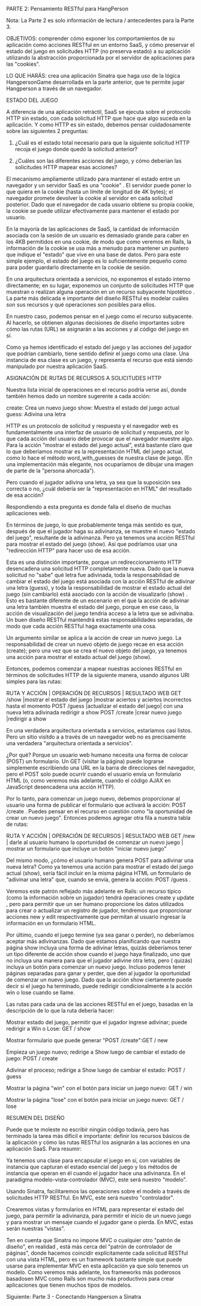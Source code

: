 PARTE 2: Pensamiento RESTful para HangPerson

Nota: La Parte 2 es solo información de lectura / antecedentes para la Parte 3.

OBJETIVOS: comprender cómo exponer los comportamientos de su aplicación como acciones RESTful en un entorno SaaS, y cómo preservar el estado del juego en solicitudes HTTP (no preserva estado) a su aplicación utilizando la abstracción proporcionada por el servidor de aplicaciones para las "cookies".

LO QUE HARÁS: crea una aplicación Sinatra que haga uso de la lógica HangpersonGame desarrollada en la parte anterior, que te permite jugar Hangperson a través de un navegador.

ESTADO DEL JUEGO

A diferencia de una aplicación retráctil, SaaS se ejecuta sobre el protocolo HTTP sin estado, con cada solicitud HTTP que hace que algo suceda en la aplicación. Y como HTTP es sin estado, debemos pensar cuidadosamente sobre las siguientes 2 preguntas:

1. ¿Cuál es el estado total necesario para que la siguiente solicitud HTTP recoja el juego donde quedó la solicitud anterior?

2. ¿Cuáles son las diferentes acciones del juego, y cómo deberían las solicitudes HTTP mapear esas acciones?

El mecanismo ampliamente utilizado para mantener el estado entre un navegador y un servidor SaaS es una "cookie" . El servidor puede poner lo que quiera en la cookie (hasta un límite de longitud de 4K bytes); el navegador promete devolver la cookie al servidor en cada solicitud posterior. Dado que el navegador de cada usuario obtiene su propia cookie, la cookie se puede utilizar efectivamente para mantener el estado por usuario.

En la mayoría de las aplicaciones de SaaS, la cantidad de información asociada con la sesión de un usuario es demasiado grande para caber en los 4KB permitidos en una cookie, de modo que como veremos en Rails, la información de la cookie se usa más a menudo para mantener un puntero que indique el "estado" que vive en una base de datos. Pero para este simple ejemplo, el estado del juego es lo suficientemente pequeño como para poder guardarlo directamente en la cookie de sesión.



En una arquitectura orientada a servicios, no exponemos el estado interno directamente; en su lugar, exponemos un conjunto de solicitudes HTTP que muestran o realizan alguna operación en un recurso subyacente hipotético . La parte más delicada e importante del diseño RESTful es modelar cuáles son sus recursos y qué operaciones son posibles para ellos.

En nuestro caso, podemos pensar en el juego como el recurso subyacente. Al hacerlo, se obtienen algunas decisiones de diseño importantes sobre cómo las rutas (URL) se asignarán a las acciones y al código del juego en sí.

Como ya hemos identificado el estado del juego y las acciones del jugador que podrían cambiarlo, tiene sentido definir el juego como una clase. Una instancia de esa clase es un juego, y representa el recurso que está siendo manipulado por nuestra aplicación SaaS.

ASIGNACIÓN DE RUTAS DE RECURSOS A SOLICITUDES HTTP

Nuestra lista inicial de operaciones en el recurso podría verse así, donde también hemos dado un nombre sugerente a cada acción:

create: Crea un nuevo juego
show: Muestra el estado del juego actual
guess: Adivina una letra



HTTP es un protocolo de solicitud y respuesta y el navegador web es fundamentalmente una interfaz de usuario de solicitud y respuesta, por lo que cada acción del usuario debe provocar que el navegador muestre algo. Para la acción "mostrar el estado del juego actual", está bastante claro que lo que deberíamos mostrar es la representación HTML del juego actual, como lo hace el método word_with_guesses  de nuestra clase de juego. (En una implementación más elegante, nos ocuparíamos de dibujar una imagen de parte de la "persona ahorcada").

Pero cuando el jugador adivina una letra, ya sea que la suposición sea correcta o no, ¿cuál debería ser la "representación en HTML" del resultado de esa acción?

Respondiendo a esta pregunta es donde falla el diseño de muchas aplicaciones web.

En términos de juego, lo que probablemente tenga más sentido es que, después de que el jugador haga su adivinanza, se muestre el nuevo "estado del juego", resultante de la adivinanza. Pero ya tenemos una acción RESTful para mostrar el estado del juego (show). Así que podríamos usar una "redirección HTTP" para hacer uso de esa acción.

Esta es una distinción importante, porque un redireccionamiento HTTP desencadena una solicitud HTTP completamente nueva. Dado que la nueva solicitud no "sabe" qué letra fue adivinada, toda la responsabilidad de cambiar el estado del juego está asociada con la acción RESTful de adivinar una letra (guess), y toda la responsabilidad de mostrar el estado actual del juego (sin cambiarlo) está asociado con la acción de visualizarlo (show) . Esto es bastante diferente de un escenario en el que la acción de adivinar una letra también muestra el estado del juego, porque en ese caso, la acción de visualización del juego tendría acceso a la letra que se adivinaba. Un buen diseño RESTful mantendrá estas responsabilidades separadas, de modo que cada acción RESTful haga exactamente una cosa.

Un argumento similar se aplica a la acción de crear un nuevo juego. La responsabilidad de crear un nuevo objeto de juego recae en esa acción (create); pero una vez que se crea el nuevo objeto del juego, ya tenemos una acción para mostrar el estado actual del juego (show).

Entonces, podemos comenzar a mapear nuestras acciones RESTful en términos de solicitudes HTTP de la siguiente manera, usando algunos URI simples para las rutas:

RUTA Y ACCIÓN	| OPERACIÓN DE RECURSOS	       | RESULTADO WEB
GET /show	    |mostrar el estado del juego	 |mostrar aciertos y aciertos incorrectos hasta el momento
POST /guess	  |actualizar el estado del juego| con una nueva letra adivinada	redirigir a show
POST /create	|crear nuevo juego	           |redirigir a show

En una verdadera arquitectura orientada a servicios, estaríamos casi listos. Pero un sitio visitdo a a través de un navegador web no es precisamente una verdadera "arquitectura orientada a servicios".

¿Por qué? Porque un usuario web humano necesita una forma de colocar (POST) un formulario. Un GET (visitar la página) puede lograrse simplemente escribiendo una URL en la barra de direcciones del navegador, pero el POST solo puede ocurrir cuando el usuario envía un formulario HTML (o, como veremos más adelante, cuando el código AJAX en JavaScript desencadena una acción HTTP).

Por lo tanto, para comenzar un juego nuevo, debemos proporcionar al usuario una forma de publicar el formulario que activará la acción: POST /create . Puedes pensar en el recurso en cuestión como "la oportunidad de crear un nuevo juego". Entonces podemos agregar otra fila a nuestra tabla de rutas:

RUTA Y ACCIÓN	| OPERACIÓN DE RECURSOS	       | RESULTADO WEB
GET /new      |	darle al usuario humano la oportunidad de comenzar un nuevo juego	| mostrar un formulario que incluye un botón "iniciar nuevo juego"

Del mismo modo, ¿cómo  el usuario humano genera POST para adivinar una nueva letra? Como ya tenemos una acción para mostrar el estado del juego actual (show), sería fácil incluir en la misma página HTML un formulario de "adivinar una letra" que, cuando se envía, genera la acción: POST /guess .

Veremos este patrón reflejado más adelante en Rails: un recurso típico (como la información sobre un jugador) tendrá operaciones create y update , pero para permitir que un ser humano proporcione los datos utilizados para crear o actualizar un registro de jugador, tendremos que proporcionar acciones new y edit  respectivamente que permitan al usuario ingresar la información en un formulario HTML.



Por último, cuando el juego termine (ya sea ganar o perder), no deberíamos aceptar más adivinanzas. Dado que estamos planificando que nuestra página show  incluya una forma de adivinar letras, quizás deberíamos tener un tipo diferente de acción show  cuando el juego haya finalizado, uno que no incluya una manera para que el jugador adivine otra letra, pero ( quizás) incluya un botón para comenzar un nuevo juego. Incluso podemos tener páginas separadas para ganar y perder, que den al jugador la oportunidad de comenzar un nuevo juego. Dado que la acción show  ciertamente puede decir si el juego ha terminado, puede redirigir condicionalmente a la acción win o lose cuando se llame.

Las rutas para cada una de las acciones RESTful en el juego, basadas en la descripción de lo que la ruta debería hacer:


Mostrar estado del juego, permitir que el jugador ingrese adivinar; puede redirigir a Win o Lose:	GET / show

Mostrar formulario que puede generar "POST /create":GET / new

Empieza un juego nuevo; redirige a Show luego de cambiar el estado de juego:	POST / create

Adivinar el proceso; redirige a Show luego de cambiar el estado:	POST / guess

Mostrar la página "win" con el botón para iniciar un juego nuevo:	GET / win

Mostrar la página "lose" con el botón para iniciar un juego nuevo:	GET / lose

RESUMEN DEL DISEÑO

Puede que te moleste no escribir ningún código todavía, pero has terminado la tarea más difícil e importante: definir los recursos básicos de la aplicación y cómo las rutas RESTful los asignarán a las acciones en una aplicación SaaS. Para resumir:

Ya tenemos una clase para encapsular el juego en sí, con variables de instancia que capturan el estado esencial del juego y los métodos de instancia que operan en él cuando el jugador hace una adivinanza. En el paradigma modelo-vista-controlador (MVC), este será  nuestro "modelo".

Usando Sinatra, facilitaremos las  operaciones sobre el modelo a través de solicitudes HTTP RESTful. En MVC, este será nuestro "controlador".

Crearemos vistas y formularios en HTML para representar el estado del juego, para permitir la adivinanza, para permitir el inicio de un nuevo juego y para mostrar un mensaje cuando el jugador gane o pierda. En MVC, estas serán nuestras "vistas".

Ten en cuenta que Sinatra no impone MVC o cualquier otro "patrón de diseño", en realidad , está más cerca del "patrón de controlador de páginas", donde hacemos coincidir explícitamente cada solicitud RESTful con una vista HTML, pero es un framework bastante simple que puede usarse para implementar MVC en esta aplicación ya que solo tenemos un modelo. Como veremos más adelante, los frameworks más poderosos basados ​​en MVC como Rails son mucho más productivos para crear aplicaciones que tienen muchos tipos de modelos.

Siguiente: Parte 3 - Conectando Hangperson a Sinatra
